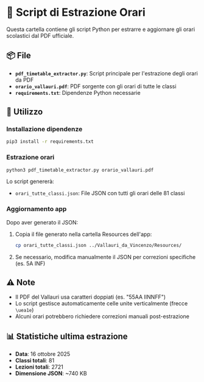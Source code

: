 # 📄 Script di Estrazione Orari

Questa cartella contiene gli script Python per estrarre e aggiornare gli orari scolastici dal PDF ufficiale.

## 📦 File

- **`pdf_timetable_extractor.py`**: Script principale per l'estrazione degli orari da PDF
- **`orario_vallauri.pdf`**: PDF sorgente con gli orari di tutte le classi
- **`requirements.txt`**: Dipendenze Python necessarie

## 🚀 Utilizzo

### Installazione dipendenze

```bash
pip3 install -r requirements.txt
```

### Estrazione orari

```bash
python3 pdf_timetable_extractor.py orario_vallauri.pdf
```

Lo script genererà:
- `orari_tutte_classi.json`: File JSON con tutti gli orari delle 81 classi

### Aggiornamento app

Dopo aver generato il JSON:

1. Copia il file generato nella cartella Resources dell'app:
   ```bash
   cp orari_tutte_classi.json ../Vallauri_da_Vincenzo/Resources/
   ```

2. Se necessario, modifica manualmente il JSON per correzioni specifiche (es. 5A INF)

## ⚠️ Note

- Il PDF del Vallauri usa caratteri doppiati (es. "55AA IINNFF")
- Lo script gestisce automaticamente celle unite verticalmente (frecce `\uea1e`)
- Alcuni orari potrebbero richiedere correzioni manuali post-estrazione

## 📊 Statistiche ultima estrazione

- **Data**: 16 ottobre 2025
- **Classi totali**: 81
- **Lezioni totali**: 2721
- **Dimensione JSON**: ~740 KB
